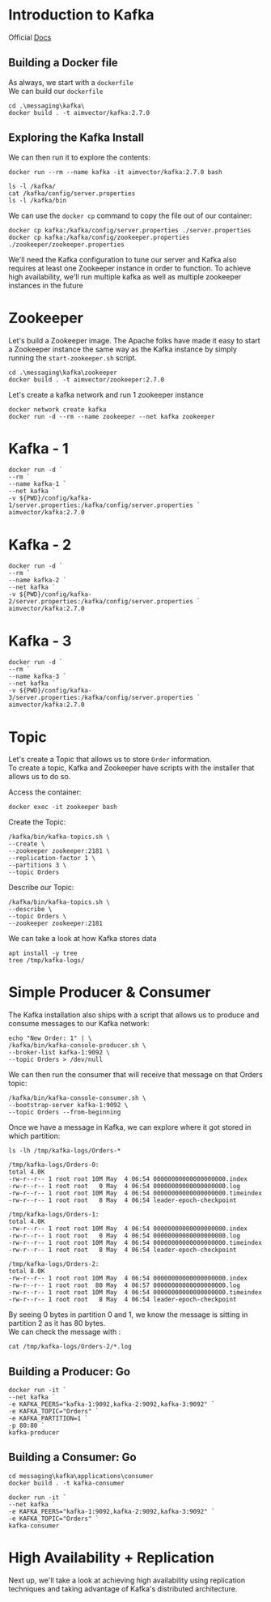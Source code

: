 # Introduction to Kafka

Official [Docs](https://kafka.apache.org/)

## Building a Docker file

As always, we start with a `dockerfile` </br>
We can build our `dockerfile`

```
cd .\messaging\kafka\
docker build . -t aimvector/kafka:2.7.0

```

## Exploring the Kafka Install

We can then run it to explore the contents:

```
docker run --rm --name kafka -it aimvector/kafka:2.7.0 bash

ls -l /kafka/
cat /kafka/config/server.properties
ls -l /kafka/bin
```

We can use the `docker cp` command to copy the file out of our container:

```
docker cp kafka:/kafka/config/server.properties ./server.properties
docker cp kafka:/kafka/config/zookeeper.properties ./zookeeper/zookeeper.properties
```

We'll need the Kafka configuration to tune our server and Kafka also requires
at least one Zookeeper instance in order to function. To achieve high availability, we'll run
multiple kafka as well as multiple zookeeper instances in the future

# Zookeeper

Let's build a Zookeeper image. The Apache folks have made it easy to start a Zookeeper instance the same way as the Kafka instance by simply running the `start-zookeeper.sh` script.

```
cd .\messaging\kafka\zookeeper
docker build . -t aimvector/zookeeper:2.7.0

```

Let's create a kafka network and run 1 zookeeper instance

```
docker network create kafka
docker run -d --rm --name zookeeper --net kafka zookeeper
```

# Kafka - 1

```
docker run -d `
--rm `
--name kafka-1 `
--net kafka `
-v ${PWD}/config/kafka-1/server.properties:/kafka/config/server.properties `
aimvector/kafka:2.7.0
```

# Kafka - 2

```
docker run -d `
--rm `
--name kafka-2 `
--net kafka `
-v ${PWD}/config/kafka-2/server.properties:/kafka/config/server.properties `
aimvector/kafka:2.7.0
```

# Kafka - 3

```
docker run -d `
--rm `
--name kafka-3 `
--net kafka `
-v ${PWD}/config/kafka-3/server.properties:/kafka/config/server.properties `
aimvector/kafka:2.7.0
```


# Topic

Let's create a Topic that allows us to store `Order` information. </br>
To create a topic, Kafka and Zookeeper have scripts with the installer that allows us to do so. </br>

Access the container:
```
docker exec -it zookeeper bash
```
Create the Topic:
```
/kafka/bin/kafka-topics.sh \
--create \
--zookeeper zookeeper:2181 \
--replication-factor 1 \
--partitions 3 \
--topic Orders
```

Describe our Topic:
```
/kafka/bin/kafka-topics.sh \
--describe \
--topic Orders \
--zookeeper zookeeper:2181
```

We can take a look at how Kafka stores data

```
apt install -y tree
tree /tmp/kafka-logs/
```

# Simple Producer & Consumer

The Kafka installation also ships with a script that allows us to produce
and consume messages to our Kafka network:

```
echo "New Order: 1" | \
/kafka/bin/kafka-console-producer.sh \
--broker-list kafka-1:9092 \
--topic Orders > /dev/null
```

We can then run the consumer that will receive that message on that Orders topic:

```
/kafka/bin/kafka-console-consumer.sh \
--bootstrap-server kafka-1:9092 \
--topic Orders --from-beginning

```

Once we have a message in Kafka, we can explore where it got stored in which partition:

```
ls -lh /tmp/kafka-logs/Orders-*

/tmp/kafka-logs/Orders-0:
total 4.0K
-rw-r--r-- 1 root root 10M May  4 06:54 00000000000000000000.index    
-rw-r--r-- 1 root root   0 May  4 06:54 00000000000000000000.log      
-rw-r--r-- 1 root root 10M May  4 06:54 00000000000000000000.timeindex
-rw-r--r-- 1 root root   8 May  4 06:54 leader-epoch-checkpoint       

/tmp/kafka-logs/Orders-1:
total 4.0K
-rw-r--r-- 1 root root 10M May  4 06:54 00000000000000000000.index    
-rw-r--r-- 1 root root   0 May  4 06:54 00000000000000000000.log      
-rw-r--r-- 1 root root 10M May  4 06:54 00000000000000000000.timeindex
-rw-r--r-- 1 root root   8 May  4 06:54 leader-epoch-checkpoint       

/tmp/kafka-logs/Orders-2:
total 8.0K
-rw-r--r-- 1 root root 10M May  4 06:54 00000000000000000000.index    
-rw-r--r-- 1 root root  80 May  4 06:57 00000000000000000000.log      
-rw-r--r-- 1 root root 10M May  4 06:54 00000000000000000000.timeindex
-rw-r--r-- 1 root root   8 May  4 06:54 leader-epoch-checkpoint
```

By seeing 0 bytes in partition 0 and 1, we know the message is sitting in partition 2 as it has 80 bytes. </br>
We can check the message with :

```
cat /tmp/kafka-logs/Orders-2/*.log
```

## Building a Producer: Go

```
docker run -it `
--net kafka `
-e KAFKA_PEERS="kafka-1:9092,kafka-2:9092,kafka-3:9092" `
-e KAFKA_TOPIC="Orders" `
-e KAFKA_PARTITION=1 `
-p 80:80 `
kafka-producer
```

## Building a Consumer: Go

```
cd messaging\kafka\applications\consumer
docker build . -t kafka-consumer

docker run -it `
--net kafka `
-e KAFKA_PEERS="kafka-1:9092,kafka-2:9092,kafka-3:9092" `
-e KAFKA_TOPIC="Orders" `
kafka-consumer
```

# High Availability + Replication

Next up, we'll take a look at achieving high availability using replication techniques
and taking advantage of Kafka's distributed architecture.
